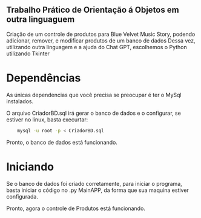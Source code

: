 ## Trabalho Prático de Orientação á Objetos em outra linguaguem
Criação de um controle de produtos para Blue Velvet Music Story, podendo adicionar, remover, e modificar produtos de um banco de dados
Dessa vez, utilizando outra linguagem e a ajuda do Chat GPT, escolhemos o Python utilizando Tkinter

# Dependências

As únicas dependencias que você precisa se preocupar é ter o MySql instalados.

O arquivo CriadorBD.sql irá gerar o banco de dados e o configurar, se estiver no linux, basta execurtar:

```sh
    mysql -u root -p < CriadorBD.sql
``` 

Pronto, o banco de dados está funcionando.

# Iniciando

Se o banco de dados foi criado corretamente, para iniciar o programa, basta iniciar o código no .py MainAPP, da forma 
que sua maquina estiver configurada.

Pronto, agora o controle de Produtos está funcionando.

